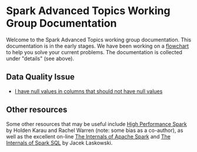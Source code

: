 # Spark Advanced Topics Working Group Documentation

Welcome to the Spark Advanced Topics working group documentation.
This documentation is in the early stages.
We have been working on a [flowchart](flowchart/) to help you solve your current problems.
The documentation is collected under "details" (see above).

## Data Quality Issue

- [I have null values in columns that should not have null values](details/data-is-not-as-expected.md)

## Other resources

Some other resources that may be useful include [High Performance Spark](https://amzn.to/3bgGdr7) by Holden Karau and Rachel Warren (note: some bias as a co-author), as well as the excellent on-line [The Internals of Apache Spark](https://books.japila.pl/apache-spark-internals/) and [The Internals of Spark SQL](https://books.japila.pl/spark-sql-internals/) by Jacek Laskowski.
